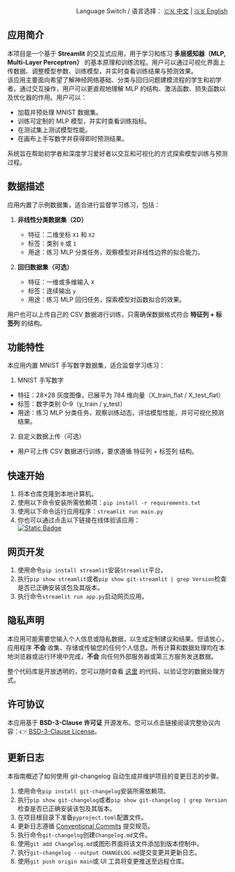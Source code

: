 <p align="right">
  Language Switch / 语言选择：
  <a href="./README.zh-CN.md">🇨🇳 中文</a> | <a href="./README.md">🇬🇧 English</a>
</p>

**应用简介**
---
本项目是一个基于 **Streamlit** 的交互式应用，用于学习和练习 **多层感知器（MLP, Multi-Layer Perceptron）**
的基本原理和训练流程。用户可以通过可视化界面上传数据、调整模型参数、训练模型，并实时查看训练结果与预测效果。  
该应用主要面向希望了解神经网络基础、分类与回归问题建模流程的学生和初学者。通过交互操作，用户可以更直观地理解 MLP
的结构、激活函数、损失函数以及优化器的作用。用户可以：

- 加载并预处理 MNIST 数据集。
- 训练可定制的 MLP 模型，并实时查看训练指标。
- 在测试集上测试模型性能。
- 在画布上手写数字并获得即时预测结果。

系统旨在帮助初学者和深度学习爱好者以交互和可视化的方式探索模型训练与预测过程。

**数据描述**
---
应用内置了示例数据集，适合进行监督学习练习，包括：

1. **非线性分类数据集（2D）**
    - 特征：二维坐标 `X1` 和 `X2`
    - 标签：类别 `0` 或 `1`
    - 用途：练习 MLP 分类任务，观察模型对非线性边界的拟合能力。

2. **回归数据集（可选）**
    - 特征：一维或多维输入 `X`
    - 标签：连续输出 `y`
    - 用途：练习 MLP 回归任务，探索模型对函数拟合的效果。

用户也可以上传自己的 CSV 数据进行训练，只需确保数据格式符合 **特征列 + 标签列** 的结构。

**功能特性**
---

本应用内置 MNIST 手写数字数据集，适合监督学习练习：

1. MNIST 手写数字

+ 特征：28×28 灰度图像，已展平为 784 维向量（X_train_flat / X_test_flat）
+ 标签：数字类别 0–9（y_train / y_test）
+ 用途：练习 MLP 分类任务，观察训练动态，评估模型性能，并可可视化预测结果。

2. 自定义数据上传（可选）

+ 用户可上传 CSV 数据进行训练，要求遵循 特征列 + 标签列 结构。

**快速开始**
---

1. 将本仓库克隆到本地计算机。
2. 使用以下命令安装所需依赖项：`pip install -r requirements.txt`
3. 使用以下命令运行应用程序：`streamlit run main.py`
4. 你也可以通过点击以下链接在线体验该应用：  
   [![Static Badge](https://img.shields.io/badge/Open%20in%20Streamlit-Daochashao-red?style=for-the-badge&logo=streamlit&labelColor=white)](https://mlp-mnist.streamlit.app/)

**网页开发**
---

1. 使用命令`pip install streamlit`安装`Streamlit`平台。
2. 执行`pip show streamlit`或者`pip show git-streamlit | grep Version`检查是否已正确安装该包及其版本。
3. 执行命令`streamlit run app.py`启动网页应用。

**隐私声明**
---
本应用可能需要您输入个人信息或隐私数据，以生成定制建议和结果。但请放心，应用程序 **不会**
收集、存储或传输您的任何个人信息。所有计算和数据处理均在本地浏览器或运行环境中完成，**不会** 向任何外部服务器或第三方服务发送数据。

整个代码库是开放透明的，您可以随时查看 [这里](./) 的代码，以验证您的数据处理方式。

**许可协议**
---
本应用基于 **BSD-3-Clause 许可证** 开源发布。您可以点击链接阅读完整协议内容：👉 [BSD-3-Clause License](./LICENSE)。

**更新日志**
---
本指南概述了如何使用 git-changelog 自动生成并维护项目的变更日志的步骤。

1. 使用命令`pip install git-changelog`安装所需依赖项。
2. 执行`pip show git-changelog`或者`pip show git-changelog | grep Version`检查是否已正确安装该包及其版本。
3. 在项目根目录下准备`pyproject.toml`配置文件。
4. 更新日志遵循 [Conventional Commits](https://www.conventionalcommits.org/zh-hans/v1.0.0/) 提交规范。
5. 执行命令`git-changelog`创建`Changelog.md`文件。
6. 使用`git add Changelog.md`或图形界面将该文件添加到版本控制中。
7. 执行`git-changelog --output CHANGELOG.md`提交变更并更新日志。
8. 使用`git push origin main`或 UI 工具将变更推送至远程仓库。
